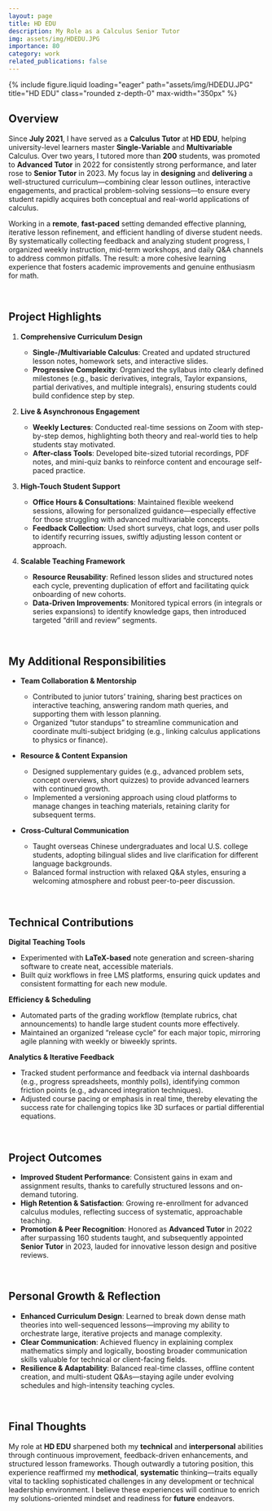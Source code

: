 ```yaml
---
layout: page
title: HD EDU
description: My Role as a Calculus Senior Tutor
img: assets/img/HDEDU.JPG
importance: 80
category: work
related_publications: false
---
```


<div class="row">
  <div class="col-sm mt-3 mt-md-0 text-center">
    {% include figure.liquid
       loading="eager"
       path="assets/img/HDEDU.JPG"
       title="HD EDU"
       class="rounded z-depth-0"
       max-width="350px"
    %}
  </div>
</div>

## Overview

Since **July 2021**, I have served as a **Calculus Tutor** at **HD EDU**, helping university-level learners master **Single-Variable** and **Multivariable** Calculus. Over two years, I tutored more than **200** students, was promoted to **Advanced Tutor** in 2022 for consistently strong performance, and later rose to **Senior Tutor** in 2023. My focus lay in **designing** and **delivering** a well-structured curriculum—combining clear lesson outlines, interactive engagements, and practical problem-solving sessions—to ensure every student rapidly acquires both conceptual and real-world applications of calculus.

Working in a **remote**, **fast-paced** setting demanded effective planning, iterative lesson refinement, and efficient handling of diverse student needs. By systematically collecting feedback and analyzing student progress, I organized weekly instruction, mid-term workshops, and daily Q&A channels to address common pitfalls. The result: a more cohesive learning experience that fosters academic improvements and genuine enthusiasm for math.

<br>

## Project Highlights

1. **Comprehensive Curriculum Design**

   - **Single-/Multivariable Calculus**: Created and updated structured lesson notes, homework sets, and interactive slides.
   - **Progressive Complexity**: Organized the syllabus into clearly defined milestones (e.g., basic derivatives, integrals, Taylor expansions, partial derivatives, and multiple integrals), ensuring students could build confidence step by step.

2. **Live & Asynchronous Engagement**

   - **Weekly Lectures**: Conducted real-time sessions on Zoom with step-by-step demos, highlighting both theory and real-world ties to help students stay motivated.
   - **After-class Tools**: Developed bite-sized tutorial recordings, PDF notes, and mini-quiz banks to reinforce content and encourage self-paced practice.

3. **High-Touch Student Support**

   - **Office Hours & Consultations**: Maintained flexible weekend sessions, allowing for personalized guidance—especially effective for those struggling with advanced multivariable concepts.
   - **Feedback Collection**: Used short surveys, chat logs, and user polls to identify recurring issues, swiftly adjusting lesson content or approach.

4. **Scalable Teaching Framework**

   - **Resource Reusability**: Refined lesson slides and structured notes each cycle, preventing duplication of effort and facilitating quick onboarding of new cohorts.
   - **Data-Driven Improvements**: Monitored typical errors (in integrals or series expansions) to identify knowledge gaps, then introduced targeted “drill and review” segments.

<br>

## My Additional Responsibilities

- **Team Collaboration & Mentorship**

  - Contributed to junior tutors’ training, sharing best practices on interactive teaching, answering random math queries, and supporting them with lesson planning.
  - Organized “tutor standups” to streamline communication and coordinate multi-subject bridging (e.g., linking calculus applications to physics or finance).

- **Resource & Content Expansion**

  - Designed supplementary guides (e.g., advanced problem sets, concept overviews, short quizzes) to provide advanced learners with continued growth.
  - Implemented a versioning approach using cloud platforms to manage changes in teaching materials, retaining clarity for subsequent terms.

- **Cross-Cultural Communication**
  - Taught overseas Chinese undergraduates and local U.S. college students, adopting bilingual slides and live clarification for different language backgrounds.
  - Balanced formal instruction with relaxed Q&A styles, ensuring a welcoming atmosphere and robust peer-to-peer discussion.

<br>

## Technical Contributions

**Digital Teaching Tools**

- Experimented with **LaTeX-based** note generation and screen-sharing software to create neat, accessible materials.
- Built quiz workflows in free LMS platforms, ensuring quick updates and consistent formatting for each new module.

**Efficiency & Scheduling**

- Automated parts of the grading workflow (template rubrics, chat announcements) to handle large student counts more effectively.
- Maintained an organized “release cycle” for each major topic, mirroring agile planning with weekly or biweekly sprints.

**Analytics & Iterative Feedback**

- Tracked student performance and feedback via internal dashboards (e.g., progress spreadsheets, monthly polls), identifying common friction points (e.g., advanced integration techniques).
- Adjusted course pacing or emphasis in real time, thereby elevating the success rate for challenging topics like 3D surfaces or partial differential equations.

<br>

## Project Outcomes

- **Improved Student Performance**: Consistent gains in exam and assignment results, thanks to carefully structured lessons and on-demand tutoring.
- **High Retention & Satisfaction**: Growing re-enrollment for advanced calculus modules, reflecting success of systematic, approachable teaching.
- **Promotion & Peer Recognition**: Honored as **Advanced Tutor** in 2022 after surpassing 160 students taught, and subsequently appointed **Senior Tutor** in 2023, lauded for innovative lesson design and positive reviews.

<br>

## Personal Growth & Reflection

- **Enhanced Curriculum Design**: Learned to break down dense math theories into well-sequenced lessons—improving my ability to orchestrate large, iterative projects and manage complexity.
- **Clear Communication**: Achieved fluency in explaining complex mathematics simply and logically, boosting broader communication skills valuable for technical or client-facing fields.
- **Resilience & Adaptability**: Balanced real-time classes, offline content creation, and multi-student Q&As—staying agile under evolving schedules and high-intensity teaching cycles.

<br>

## Final Thoughts

My role at **HD EDU** sharpened both my **technical** and **interpersonal** abilities through continuous improvement, feedback-driven enhancements, and structured lesson frameworks. Though outwardly a tutoring position, this experience reaffirmed my **methodical**, **systematic** thinking—traits equally vital to tackling sophisticated challenges in any development or technical leadership environment. I believe these experiences will continue to enrich my solutions-oriented mindset and readiness for **future** endeavors.
